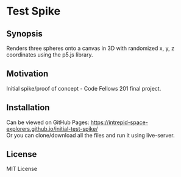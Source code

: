 # Test Spike  
  
## Synopsis  
  
Renders three spheres onto a canvas in 3D with randomized x, y, z coordinates using the p5.js library.
  
## Motivation  
  
Initial spike/proof of concept - Code Fellows 201 final project.   
  
## Installation  
  
Can be viewed on GitHub Pages: https://intrepid-space-explorers.github.io/initial-test-spike/   
Or you can clone/download all the files and run it using live-server.  
  
## License  
  
MIT License  
